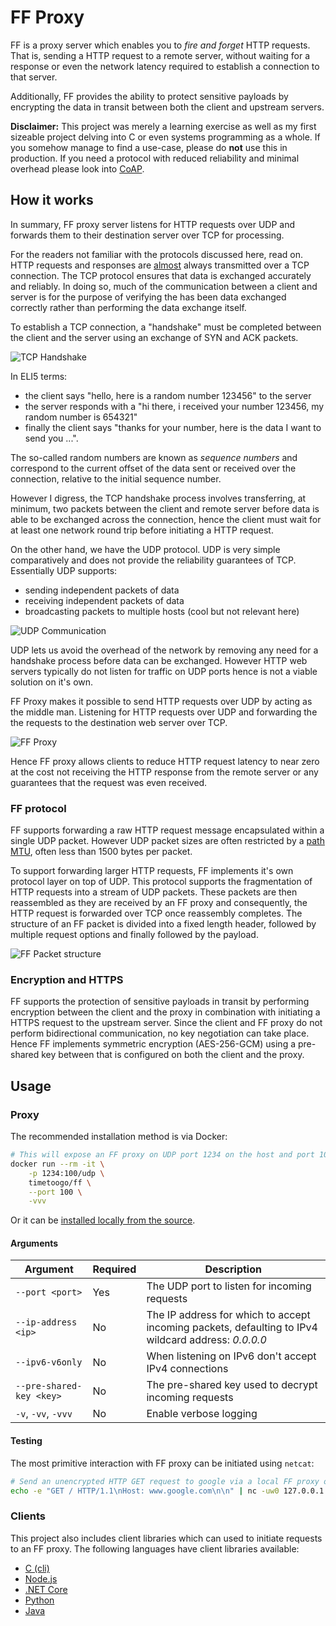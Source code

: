 # FF Proxy

FF is a proxy server which enables you to _fire and forget_ HTTP requests.
That is, sending a HTTP request to a remote server, without waiting for a response or even the network latency required to establish a connection to that server.

Additionally, FF provides the ability to protect sensitive payloads by encrypting the data in transit between both the client and upstream servers.

**Disclaimer:**
This project was merely a learning exercise as well as my first sizeable project delving into C or even systems programming as a whole. If you somehow manage to find a use-case, please do **not** use this in production. If you need a protocol with reduced reliability and minimal overhead please look into [CoAP](https://en.wikipedia.org/wiki/Constrained_Application_Protocol).

## How it works

In summary, FF proxy server listens for HTTP requests over UDP and forwards them to their destination server over TCP for processing.

For the readers not familiar with the protocols discussed here, read on.
HTTP requests and responses are [almost](https://en.wikipedia.org/wiki/HTTP/3) always transmitted over a TCP connection. The TCP protocol ensures that data is exchanged accurately and reliably. In doing so, much of the communication between a client and server is for the purpose of verifying the has been data exchanged correctly rather than performing the data exchange itself.

To establish a TCP connection, a "handshake" must be completed between the client and the server using an exchange of SYN and ACK packets.

![TCP Handshake](https://www.lucidchart.com/publicSegments/view/ed4a8546-97b4-4d09-8c7d-6da5130648b1/image.png)

In ELI5 terms:

- the client says "hello, here is a random number 123456" to the server
- the server responds with a "hi there, i received your number 123456, my random number is 654321"
- finally the client says "thanks for your number, here is the data I want to send you ...".

The so-called random numbers are known as _sequence numbers_ and correspond to the current offset of the data sent or received over the connection, relative to the initial sequence number.

However I digress, the TCP handshake process involves transferring, at minimum, two packets between the client and remote server before data is able to be exchanged across the connection, hence the client must wait for at least one network round trip before initiating a HTTP request.

On the other hand, we have the UDP protocol. UDP is very simple comparatively and does not provide the reliability guarantees of TCP. Essentially UDP supports:

- sending independent packets of data
- receiving independent packets of data
- broadcasting packets to multiple hosts (cool but not relevant here)

![UDP Communication](https://www.lucidchart.com/publicSegments/view/05fbc518-1dba-4df5-8a45-70affb1c106f/image.png)

UDP lets us avoid the overhead of the network by removing any need for a handshake process before data can be exchanged. However HTTP web servers typically do not listen for traffic on UDP ports hence is not a viable solution on it's own.

FF Proxy makes it possible to send HTTP requests over UDP by acting as the middle man. Listening for HTTP requests over UDP and forwarding the the requests to the destination web server over TCP.

![FF Proxy](https://www.lucidchart.com/publicSegments/view/1a17a71b-13fd-467d-8380-ccc6d0622514/image.png)

Hence FF proxy allows clients to reduce HTTP request latency to near zero at the cost not receiving the HTTP response from the remote server or any guarantees that the request was even received.

### FF protocol

FF supports forwarding a raw HTTP request message encapsulated within a single UDP packet. However UDP packet sizes are often restricted by a [path MTU](https://en.wikipedia.org/wiki/Path_MTU_Discovery), often less than 1500 bytes per packet.

To support forwarding larger HTTP requests, FF implements it's own protocol layer on top of UDP.
This protocol supports the fragmentation of HTTP requests into a stream of UDP packets. These packets are then reassembled as they are received by an FF proxy and consequently, the HTTP request is forwarded over TCP once reassembly completes.
The structure of an FF packet is divided into a fixed length header, followed by multiple request options and finally followed by the payload.

![FF Packet structure](https://www.lucidchart.com/publicSegments/view/7fd9c439-c776-4f96-bca9-d99f1a80eef9/image.png)

### Encryption and HTTPS

FF supports the protection of sensitive payloads in transit by performing encryption between the client and the proxy in combination with initiating a HTTPS request to the upstream server. Since the client and FF proxy do not perform bidirectional communication, no key negotiation can take place. Hence FF implements symmetric encryption (AES-256-GCM) using a pre-shared key between that is configured on both the client and the proxy.

## Usage

### Proxy

The recommended installation method is via Docker:

```bash
# This will expose an FF proxy on UDP port 1234 on the host and port 100 in the container
docker run --rm -it \
    -p 1234:100/udp \
    timetoogo/ff \
    --port 100 \
    -vvv
```

Or it can be [installed locally from the source](/docs/installing-from-source.md).

#### Arguments

| Argument                 | Required | Description                                                                                    |
| ------------------------ | -------- | ---------------------------------------------------------------------------------------------- |
| `--port <port>`          | Yes      | The UDP port to listen for incoming requests                                                   |
| `--ip-address <ip>`      | No       | The IP address for which to accept incoming packets, defaulting to IPv4 wildcard address: _0.0.0.0_ |
| `--ipv6-v6only`          | No       | When listening on IPv6 don't accept IPv4 connections                                           |
| `--pre-shared-key <key>` | No       | The pre-shared key used to decrypt incoming requests                                           |
| `-v`, `-vv`, `-vvv`      | No       | Enable verbose logging                                                                         |

#### Testing

The most primitive interaction with FF proxy can be initiated using `netcat`:

```bash
# Send an unencrypted HTTP GET request to google via a local FF proxy on port 1234
echo -e "GET / HTTP/1.1\nHost: www.google.com\n\n" | nc -uw0 127.0.0.1 1234
```

### Clients

This project also includes client libraries which can used to initiate requests to an FF proxy.
The following languages have client libraries available:

- [C (cli)](./client/c/README.md)
- [Node.js](./client/node/README.md)
- [.NET Core](./client/dotnet/README.md)
- [Python](./client/python/README.md)
- [Java](./client/java/README.md)
